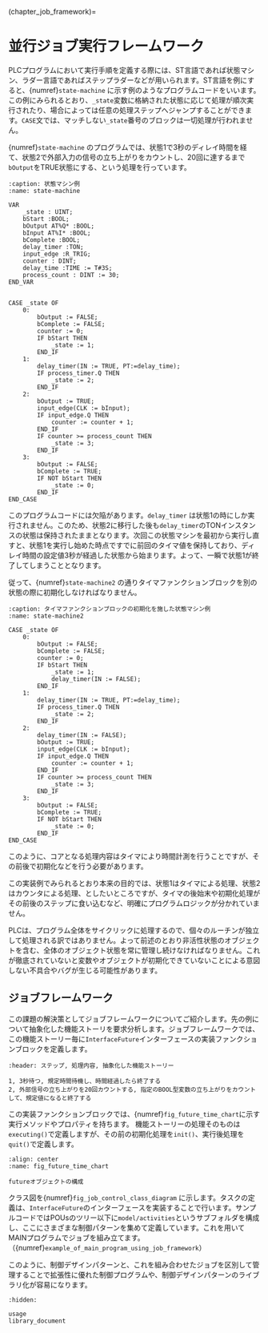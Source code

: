 (chapter_job_framework)=
# 並行ジョブ実行フレームワーク

PLCプログラムにおいて実行手順を定義する際には、ST言語であれば状態マシン、ラダー言語であればステップラダーなどが用いられます。ST言語を例にすると、{numref}`state-machine` に示す例のようなプログラムコードをいいます。この例にみられるとおり、`_state`変数に格納された状態に応じて処理が順次実行されたり、場合によっては任意の処理ステップへジャンプすることができます。`CASE`文では、マッチしない`_state`番号のブロックは一切処理が行われません。

{numref}`state-machine` のプログラムでは、状態1で3秒のディレイ時間を経て、状態2で外部入力の信号の立ち上がりをカウントし、20回に達するまで`bOutput`をTRUE状態にする、という処理を行っています。

```{code-block} iecst
:caption: 状態マシン例
:name: state-machine

VAR
    _state : UINT;
    bStart :BOOL;
    bOutput AT%Q* :BOOL;
    bInput AT%I* :BOOL;
    bComplete :BOOL;
    delay_timer :TON;
    input_edge :R_TRIG;
    counter : DINT;
    delay_time :TIME := T#3S;
    process_count : DINT := 30;
END_VAR


CASE _state OF
    0:
        bOutput := FALSE;
        bComplete := FALSE;
        counter := 0;
        IF bStart THEN
            _state := 1;
        END_IF
    1:
        delay_timer(IN := TRUE, PT:=delay_time);
        IF process_timer.Q THEN
            _state := 2;
        END_IF
    2:
        bOutput := TRUE;
        input_edge(CLK := bInput);
        IF input_edge.Q THEN
            counter := counter + 1;
        END_IF
        IF counter >= process_count THEN
            _state := 3;
        END_IF
    3:
        bOutput := FALSE;
        bComplete := TRUE;
        IF NOT bStart THEN
            _state := 0;
        END_IF
END_CASE
```

このプログラムコードには欠陥があります。`delay_timer` は状態1の時にしか実行されません。このため、状態2に移行した後も`delay_timer`のTONインスタンスの状態は保持されたままとなります。次回この状態マシンを最初から実行し直すと、状態1を実行し始めた時点ですでに前回のタイマ値を保持しており、ディレイ時間の設定値3秒が経過した状態から始まります。よって、一瞬で状態1が終了してしまうこととなります。

従って、{numref}`state-machine2` の通りタイマファンクションブロックを別の状態の際に初期化しなければなりません。

```{code-block} iecst
:caption: タイマファンクションブロックの初期化を施した状態マシン例
:name: state-machine2

CASE _state OF
    0:
        bOutput := FALSE;
        bComplete := FALSE;
        counter := 0;
        IF bStart THEN
            _state := 1;
            delay_timer(IN := FALSE);
        END_IF
    1:
        delay_timer(IN := TRUE, PT:=delay_time);
        IF process_timer.Q THEN
            _state := 2;
        END_IF
    2:
        delay_timer(IN := FALSE);
        bOutput := TRUE;
        input_edge(CLK := bInput);
        IF input_edge.Q THEN
            counter := counter + 1;
        END_IF
        IF counter >= process_count THEN
            _state := 3;
        END_IF
    3:
        bOutput := FALSE;
        bComplete := TRUE;
        IF NOT bStart THEN
            _state := 0;
        END_IF
END_CASE
```

このように、コアとなる処理内容はタイマにより時間計測を行うことですが、その前後で初期化などを行う必要があります。

この実装例でみられるとおり本来の目的では、状態1はタイマによる処理、状態2はカウンタによる処理、としたいところですが、タイマの後始末や初期化処理がその前後のステップに食い込むなど、明確にプログラムロジックが分かれていません。

PLCは、プログラム全体をサイクリックに処理するので、個々のルーチンが独立して処理される訳ではありません。よって前述のとおり非活性状態のオブジェクトを含む、全体のオブジェクト状態を常に管理し続けなければなりません。これが徹底されていないと変数やオブジェクトが初期化できていないことによる意図しない不具合やバグが生じる可能性があります。

## ジョブフレームワーク

この課題の解決策としてジョブフレームワークについてご紹介します。先の例について抽象化した機能ストーリを要求分析します。ジョブフレームワークでは、この機能ストーリー毎に`InterfaceFuture`インターフェースの実装ファンクションブロックを定義します。

```{csv-table}
:header: ステップ, 処理内容, 抽象化した機能ストーリー

1, 3秒待つ, 規定時間待機し、時間経過したら終了する
2, 外部信号の立ち上がりを20回カウントする, 指定のBOOL型変数の立ち上がりをカウントして、規定値になると終了する
```

この実装ファンクションブロックでは、{numref}`fig_future_time_chart`に示す実行メソッドやプロパティを持ちます。
機能ストーリーの処理そのものは`executing()`で定義しますが、その前の初期化処理を`init()`、実行後処理を`quit()`で定義します。

```{figure} assets/task_time_chart.png
:align: center
:name: fig_future_time_chart

futureオブジェクトの構成
```

クラス図を{numref}`fig_job_control_class_diagram` に示します。タスクの定義は、`InterfaceFuture`のインターフェースを実装することで行います。サンプルコードではPOUsのツリー以下に`model/activities`というサブフォルダを構成し、ここにさまざまな制御パターンを集めて定義しています。これを用いてMAINプログラムでジョブを組み立てます。（{numref}`example_of_main_program_using_job_framework`）

このように、制御デザインパターンと、これを組み合わせたジョブを区別して管理することで拡張性に優れた制御プログラムや、制御デザインパターンのライブラリ化が容易になります。

```{toctree}
:hidden:

usage
library_document
```